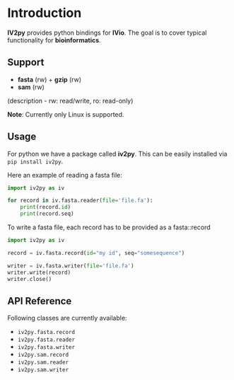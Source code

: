 <!--
    SPDX-FileCopyrightText: 2006-2023, Knut Reinert & Freie Universität Berlin
    SPDX-FileCopyrightText: 2016-2023, Knut Reinert & MPI für molekulare Genetik
    SPDX-License-Identifier: CC-BY-4.0
-->

# Introduction

**IV2py** provides python bindings for **IVio**.
The goal is to cover typical functionality for **bioinformatics**.

## Support

 - **fasta** (rw) + **gzip** (rw)
 - **sam** (rw)

(description - rw: read/write, ro: read-only)

**Note**: Currently only Linux is supported.

## Usage

For python we have a package called **iv2py**.
This can be easily installed via `pip install iv2py`.


Here an example of reading a fasta file:
```python
import iv2py as iv

for record in iv.fasta.reader(file='file.fa'):
    print(record.id)
    print(record.seq)
```

To write a fasta file, each record has to be provided as a fasta::record
```python
import iv2py as iv

record = iv.fasta.record(id="my id", seq="somesequence")

writer = iv.fasta.writer(file='file.fa')
writer.write(record)
writer.close()
```


## API Reference
Following classes are currently available:

  + `iv2py.fasta.record`
  + `iv2py.fasta.reader`
  + `iv2py.fasta.writer`
  + `iv2py.sam.record`
  + `iv2py.sam.reader`
  + `iv2py.sam.writer`

